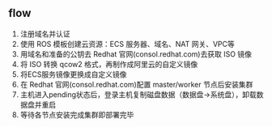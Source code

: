 ## flow

1. 注册域名并认证
2. 使用 ROS 模板创建云资源：ECS 服务器、域名、NAT 网关、VPC等
3. 用域名和准备的公钥去 Redhat 官网(consol.redhat.com)去获取 ISO 镜像
4. 将 ISO 转换 qcow2 格式，再制作成阿里云的自定义镜像
5. 将ECS服务镜像更换成自定义镜像
6. 在 Redhat 官网(consol.redhat.com)配置 master/worker 节点后安装集群
7. 主机进入pending状态后，登录主机复制磁盘数据（数据盘->系统盘），卸载数据盘并重启
8. 等待各节点安装完成集群即部署完毕
